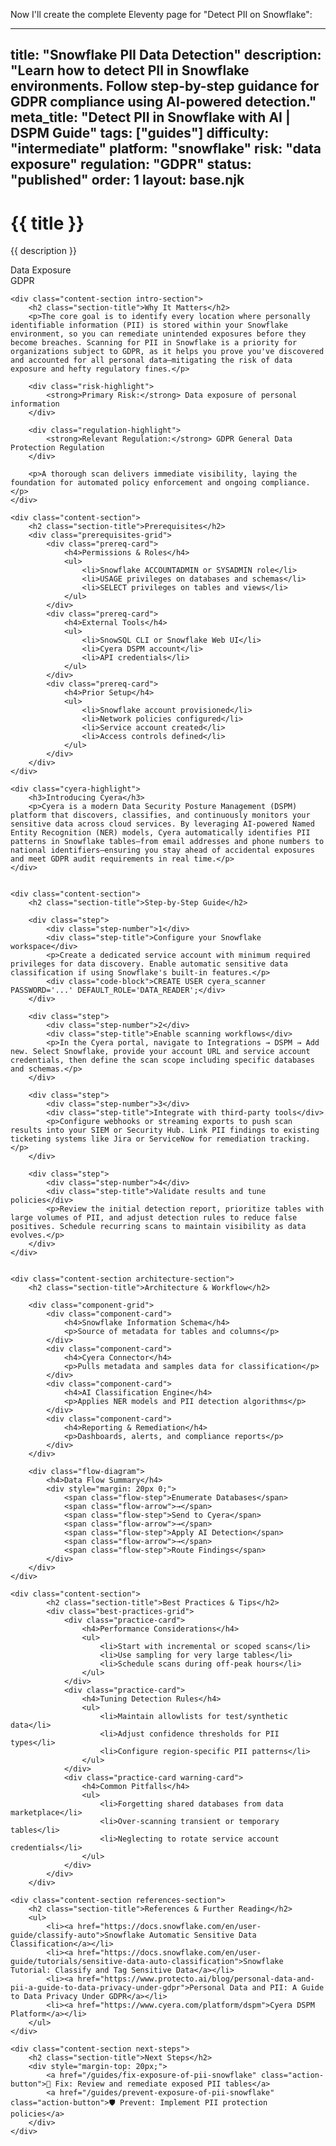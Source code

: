 Now I'll create the complete Eleventy page for "Detect PII on Snowflake":

---
title: "Snowflake PII Data Detection"
description: "Learn how to detect PII in Snowflake environments. Follow step-by-step guidance for GDPR compliance using AI-powered detection."
meta_title: "Detect PII in Snowflake with AI | DSPM Guide"
tags: ["guides"]
difficulty: "intermediate"
platform: "snowflake"
risk: "data exposure"
regulation: "GDPR"
status: "published"
order: 1
layout: base.njk
---

<div class="container">
    <div class="header">
        <h1>{{ title }}</h1>
        <p>{{ description }}</p>
        <div class="badge">Data Exposure</div>
        <div class="badge regulation">GDPR</div>
    </div>

    <div class="content-section intro-section">
        <h2 class="section-title">Why It Matters</h2>
        <p>The core goal is to identify every location where personally identifiable information (PII) is stored within your Snowflake environment, so you can remediate unintended exposures before they become breaches. Scanning for PII in Snowflake is a priority for organizations subject to GDPR, as it helps you prove you've discovered and accounted for all personal data—mitigating the risk of data exposure and hefty regulatory fines.</p>
        
        <div class="risk-highlight">
            <strong>Primary Risk:</strong> Data exposure of personal information
        </div>
        
        <div class="regulation-highlight">
            <strong>Relevant Regulation:</strong> GDPR General Data Protection Regulation
        </div>
        
        <p>A thorough scan delivers immediate visibility, laying the foundation for automated policy enforcement and ongoing compliance.</p>
    </div>

    <div class="content-section">
        <h2 class="section-title">Prerequisites</h2>
        <div class="prerequisites-grid">
            <div class="prereq-card">
                <h4>Permissions & Roles</h4>
                <ul>
                    <li>Snowflake ACCOUNTADMIN or SYSADMIN role</li>
                    <li>USAGE privileges on databases and schemas</li>
                    <li>SELECT privileges on tables and views</li>
                </ul>
            </div>
            <div class="prereq-card">
                <h4>External Tools</h4>
                <ul>
                    <li>SnowSQL CLI or Snowflake Web UI</li>
                    <li>Cyera DSPM account</li>
                    <li>API credentials</li>
                </ul>
            </div>
            <div class="prereq-card">
                <h4>Prior Setup</h4>
                <ul>
                    <li>Snowflake account provisioned</li>
                    <li>Network policies configured</li>
                    <li>Service account created</li>
                    <li>Access controls defined</li>
                </ul>
            </div>
        </div>
    </div>
	
    <div class="cyera-highlight">
        <h3>Introducing Cyera</h3>
        <p>Cyera is a modern Data Security Posture Management (DSPM) platform that discovers, classifies, and continuously monitors your sensitive data across cloud services. By leveraging AI-powered Named Entity Recognition (NER) models, Cyera automatically identifies PII patterns in Snowflake tables—from email addresses and phone numbers to national identifiers—ensuring you stay ahead of accidental exposures and meet GDPR audit requirements in real time.</p>
    </div>
	

    <div class="content-section">
        <h2 class="section-title">Step-by-Step Guide</h2>
        
        <div class="step">
            <div class="step-number">1</div>
            <div class="step-title">Configure your Snowflake workspace</div>
            <p>Create a dedicated service account with minimum required privileges for data discovery. Enable automatic sensitive data classification if using Snowflake's built-in features.</p>
            <div class="code-block">CREATE USER cyera_scanner PASSWORD='...' DEFAULT_ROLE='DATA_READER';</div>
        </div>

        <div class="step">
            <div class="step-number">2</div>
            <div class="step-title">Enable scanning workflows</div>
            <p>In the Cyera portal, navigate to Integrations → DSPM → Add new. Select Snowflake, provide your account URL and service account credentials, then define the scan scope including specific databases and schemas.</p>
        </div>

        <div class="step">
            <div class="step-number">3</div>
            <div class="step-title">Integrate with third-party tools</div>
            <p>Configure webhooks or streaming exports to push scan results into your SIEM or Security Hub. Link PII findings to existing ticketing systems like Jira or ServiceNow for remediation tracking.</p>
        </div>

        <div class="step">
            <div class="step-number">4</div>
            <div class="step-title">Validate results and tune policies</div>
            <p>Review the initial detection report, prioritize tables with large volumes of PII, and adjust detection rules to reduce false positives. Schedule recurring scans to maintain visibility as data evolves.</p>
        </div>
    </div>


    <div class="content-section architecture-section">
        <h2 class="section-title">Architecture & Workflow</h2>
        
        <div class="component-grid">
            <div class="component-card">
                <h4>Snowflake Information Schema</h4>
                <p>Source of metadata for tables and columns</p>
            </div>
            <div class="component-card">
                <h4>Cyera Connector</h4>
                <p>Pulls metadata and samples data for classification</p>
            </div>
            <div class="component-card">
                <h4>AI Classification Engine</h4>
                <p>Applies NER models and PII detection algorithms</p>
            </div>
            <div class="component-card">
                <h4>Reporting & Remediation</h4>
                <p>Dashboards, alerts, and compliance reports</p>
            </div>
        </div>

        <div class="flow-diagram">
            <h4>Data Flow Summary</h4>
            <div style="margin: 20px 0;">
                <span class="flow-step">Enumerate Databases</span>
                <span class="flow-arrow">→</span>
                <span class="flow-step">Send to Cyera</span>
                <span class="flow-arrow">→</span>
                <span class="flow-step">Apply AI Detection</span>
                <span class="flow-arrow">→</span>
                <span class="flow-step">Route Findings</span>
            </div>
        </div>
    </div>

	<div class="content-section">
	        <h2 class="section-title">Best Practices & Tips</h2>
	        <div class="best-practices-grid">
	            <div class="practice-card">
	                <h4>Performance Considerations</h4>
	                <ul>
	                    <li>Start with incremental or scoped scans</li>
	                    <li>Use sampling for very large tables</li>
	                    <li>Schedule scans during off-peak hours</li>
	                </ul>
	            </div>
	            <div class="practice-card">
	                <h4>Tuning Detection Rules</h4>
	                <ul>
	                    <li>Maintain allowlists for test/synthetic data</li>
	                    <li>Adjust confidence thresholds for PII types</li>
	                    <li>Configure region-specific PII patterns</li>
	                </ul>
	            </div>
	            <div class="practice-card warning-card">
	                <h4>Common Pitfalls</h4>
	                <ul>
	                    <li>Forgetting shared databases from data marketplace</li>
	                    <li>Over-scanning transient or temporary tables</li>
	                    <li>Neglecting to rotate service account credentials</li>
	                </ul>
	            </div>
	        </div>
	    </div>

    <div class="content-section references-section">
        <h2 class="section-title">References & Further Reading</h2>
        <ul>
            <li><a href="https://docs.snowflake.com/en/user-guide/classify-auto">Snowflake Automatic Sensitive Data Classification</a></li>
            <li><a href="https://docs.snowflake.com/en/user-guide/tutorials/sensitive-data-auto-classification">Snowflake Tutorial: Classify and Tag Sensitive Data</a></li>
            <li><a href="https://www.protecto.ai/blog/personal-data-and-pii-a-guide-to-data-privacy-under-gdpr">Personal Data and PII: A Guide to Data Privacy Under GDPR</a></li>
            <li><a href="https://www.cyera.com/platform/dspm">Cyera DSPM Platform</a></li>
        </ul>
    </div>

    <div class="content-section next-steps">
        <h2 class="section-title">Next Steps</h2>
        <div style="margin-top: 20px;">
            <a href="/guides/fix-exposure-of-pii-snowflake" class="action-button">🔧 Fix: Review and remediate exposed PII tables</a>
            <a href="/guides/prevent-exposure-of-pii-snowflake" class="action-button">🛡️ Prevent: Implement PII protection policies</a>
        </div>
    </div>
</div>
